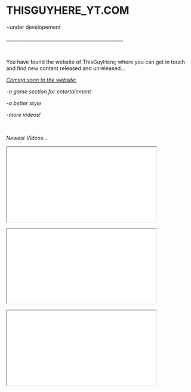 <h1>THISGUYHERE_YT.COM</h1>
<p>~under developement</p>
<p><strong>_______________________________________________</strong></p>
<p>&nbsp;</p>
<p>You have found the website of ThisGuyHere; where you can get in touch and find new content released and unreleased...</p>
<p><span style="text-decoration: underline;"><em>Coming soon to the website:</em></span></p>
<p><em>-a game section for entertainment</em></p>
<p><em>-a better style</em></p>
<p><em>-more videos!</em></p>
<p>&nbsp;</p>
<p><em>Newest Videos...</em></p>
<p><iframe src="//www.youtube.com/embed/vJsOyR-Swzk" width="400" height="200" allowfullscreen="allowfullscreen"></iframe></p>
<p><iframe src="//www.youtube.com/embed/NSfWF8JzL9k" width="400" height="200" allowfullscreen="allowfullscreen"></iframe></p>
<p><iframe src="//www.youtube.com/embed/zFyAuar8lf8" width="400" height="200" allowfullscreen="allowfullscreen"></iframe></p>
<p>&nbsp;</p>
<p>&nbsp;</p>
<p>&nbsp;</p>
